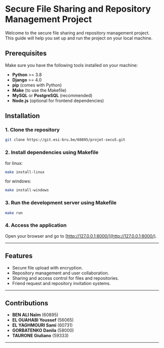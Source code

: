 
# Secure File Sharing and Repository Management Project

Welcome to the secure file sharing and repository management project. This guide will help you set up and run the project on your local machine.

## Prerequisites

Make sure you have the following tools installed on your machine:

- **Python** >= 3.8
- **Django** >= 4.0
- **pip** (comes with Python)
- **Make** (to use the Makefile)
- **MySQL** or **PostgreSQL** (recommended)
- **Node.js** (optional for frontend dependencies)

## Installation

### 1. Clone the repository
```bash
git clone https://git.esi-bru.be/60895/projet-secu5.git

```

### 2. Install dependencies using Makefile
for linux:

```bash
make install-linux
```

for windows:

```bash
make install-windows
```


### 3. Run the development server using Makefile
```bash
make run
```

### 4. Access the application
Open your browser and go to [http://127.0.0.1:8000/](http://127.0.0.1:8000/).

---

## Features

- Secure file upload with encryption.
- Repository management and user collaboration.
- Sharing and access control for files and repositories.
- Friend request and repository invitation systems.

---

## Contributions

- **BEN ALI Naïm** (60895)
- **EL OUAHABI Youssef** (56065)
- **EL YAGHMOURI Sami** (60731)
- **GORBATENKO Danila** (58000)
- **TAURONE Giuliano** (59333)

---
